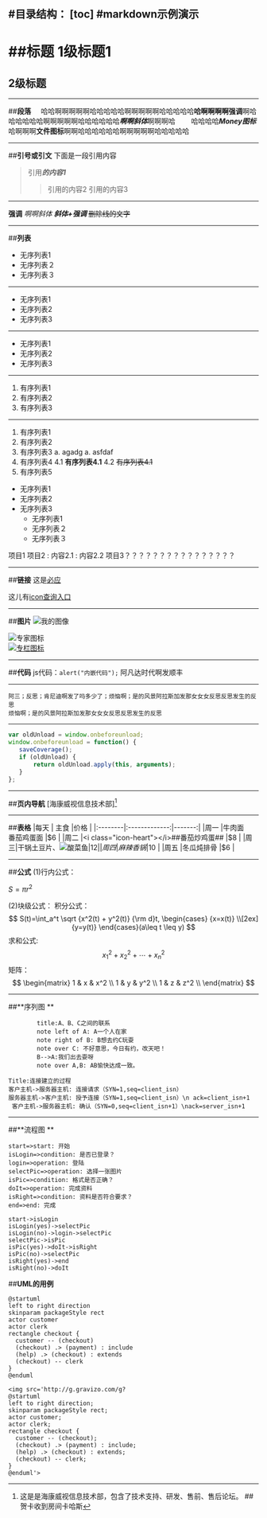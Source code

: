 #目录结构：
[toc]
#**markdown示例演示**
---
##**标题**
1级标题1
=====
2级标题
-------
---
##**段落**
&nbsp;&nbsp;&nbsp;&nbsp;哈哈啊啊啊啊啊哈哈哈哈哈啊啊啊啊啊哈哈哈哈哈**哈啊啊啊啊强调**啊哈哈哈哈哈哈啊啊啊啊啊哈哈哈哈哈哈***啊啊斜体***啊啊啊哈
&emsp;&emsp;哈哈哈哈<i class="icon-money">**Money图标**</i>哈啊啊啊<i class="icon-file"></i>**文件图标**啊啊哈哈哈哈哈哈啊啊啊啊啊哈哈哈哈哈

   ---
##**引号或引文**
下面是一段引用内容
>引用***的内容1***
>>引用的内容2
>>引用的内容3
    
  ---
**强调**
*啊啊斜体*
***斜体+强调***
~~删除线的文字~~

---
##**列表**
* 无序列表1
* 无序列表２
* 无序列表３

----
- 无序列表1
- 无序列表2
- 无序列表3

----
+ 无序列表1
+ 无序列表2
+ 无序列表3

---
1. 有序列表1
2. 有序列表2
3. 有序列表3

---
1. 有序列表1
90. 有序列表2
4767. 有序列表3
a. agadg
a. asfdaf
4. 有序列表4
     4.1 **有序列表4.1**
     4.2 ~~有序列表4.1~~
5. 有序列表5
+ 无序列表1
+ 无序列表2
+ 无序列表3
     * 无序列表1
     * 无序列表２
     * 无序列表３


项目1
项目2
: 内容2.1
: 内容2.2
项目3？？？？？？？？？？？？？？？？

---
##**链接**
这是[必应](http://bing.com.cn "必应搜索" )

这儿有[icon查询入口][icon]

   
  ---------
##**图片**
![我的图像](http://pic1.nipic.com/2009-02-20/2009220135032130_2.jpg "旭日阳光")

![专家图标](http://c.csdnimg.cn/jifen/images/xunzhang/xunzhang/bokezhuanjiamiddle.png "专家图标")    
  [![专栏图标](http://avatar.csdn.net/blogpic/20150309232245583.jpg)](http://blog.csdn.net/column/details/markdown.html "CSDN-Markdown专栏")

  ----
 
##**代码**
js代码：`alert("内嵌代码");`  阿凡达时代啊发顺丰

---

	阿三；反思；肯尼迪啊发了吗多少了；烦恼啊；是的风景阿拉斯加发那女女女反思反思发生的反思
	烦恼啊；是的风景阿拉斯加发那女女女反思反思发生的反思

---

 ```javascript
var oldUnload = window.onbeforeunload;
window.onbeforeunload = function() {
    saveCoverage();
    if (oldUnload) {
        return oldUnload.apply(this, arguments);
    }
};
 ``` 

---
##**页内导航**
[海康威视信息技术部][^hikvision]


   ---
##**表格**
|每天 | 主食 |价格 |
|:--------|:-------------:|-------:|
|周一 |牛肉面<br>番茄鸡蛋面 |$6 |
|周二 |<i class="icon-heart"></i>##番茄炒鸡蛋## |$8 |
|周三|干锅土豆片、![酸菜鱼](http://recipe1.hoto.cn/pic/recipe/g_75/f3/67/223219_5eb03b.jpg)|$12|
|周四 |麻辣香锅 |$10 |
|周五 |冬瓜炖排骨 |$6 |

  ---
##**公式**
(1)行内公式：

$S=\pi r^2$

(2)块级公式：
  积分公式：
$$
S(t)=\int_a^t \sqrt {x^2(t) + y^2(t)} {\rm d}t,  
\begin{cases}
{x=x(t)}
\\[2ex]
{y=y(t)}
\end{cases}(a\leq t  \leq y)
$$
求和公式:
$$
x_1^2 + x_2^2 + \cdots + x_n^2
$$
矩阵：
$$
        \begin{matrix}
        1 & x & x^2 \\
        1 & y & y^2 \\
        1 & z & z^2 \\
        \end{matrix}
$$

   ---
##**序列图 **
```sequence 
	    title:A、B、C之间的联系 
	    note left of A: A一个人在家
	    note right of B: B想去约C玩耍
 	    note over C: 不好意思，今日有约，改天吧！
 	    B-->A:我们出去耍呀 
	    note over A,B: AB愉快达成一致。
```

```sequence 
Title:连接建立的过程
客户主机->服务器主机: 连接请求（SYN=1,seq=client_isn） 
服务器主机->客户主机: 授予连接（SYN=1,seq=client_isn）\n ack=client_isn+1
 客户主机->服务器主机: 确认（SYN=0,seq=client_isn+1）\nack=server_isn+1 
```
   ---
##**流程图 **
```flow
start=>start: 开始
isLogin=>condition: 是否已登录？
login=>operation: 登陆
selectPic=>operation: 选择一张图片
isPic=>condition: 格式是否正确？
doIt=>operation: 完成资料
isRight=>condition: 资料是否符合要求？
end=>end: 完成

start->isLogin
isLogin(yes)->selectPic
isLogin(no)->login->selectPic
selectPic->isPic
isPic(yes)->doIt->isRight
isPic(no)->selectPic
isRight(yes)->end
isRight(no)->doIt
```

##**UML的用例**

```flow
@startuml
left to right direction
skinparam packageStyle rect
actor customer
actor clerk
rectangle checkout {
  customer -- (checkout)
  (checkout) .> (payment) : include
  (help) .> (checkout) : extends
  (checkout) -- clerk
}
@enduml
```

```flow
<img src='http://g.gravizo.com/g?
@startuml
left to right direction;
skinparam packageStyle rect;
actor customer;
actor clerk;
rectangle checkout {
  customer -- (checkout);
  (checkout) .> (payment) : include;
  (help) .> (checkout) : extends;
  (checkout) -- clerk;
}
@enduml'>
```
[icon]: http://fortawesome.github.io/Font-Awesome/3.2.1/icons/ "icon图标查询" 
[^hikvision]: 这是是海康威视信息技术部，包含了技术支持、研发、售前、售后论坛。
 ##贺卡收到房间卡哈斯